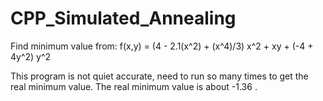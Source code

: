 # CPP_Simulated_Annealing

Find minimum value from:
f(x,y) = (4 - 2.1(x^2) + (x^4)/3) x^2 + xy + (-4 + 4y^2) y^2

This program is not quiet accurate, need to run so many times to get the real minimum value.
The real minimum value is about -1.36 .